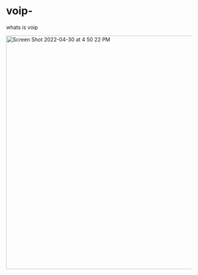 # voip-
whats is voip 


<img width="632" alt="Screen Shot 2022-04-30 at 4 50 22 PM" src="https://user-images.githubusercontent.com/104448061/166105362-bb12fec4-c172-45aa-b479-82b46ec7746c.png">
